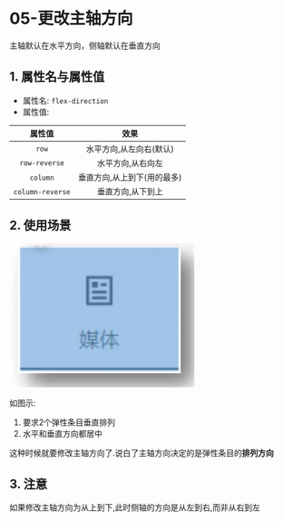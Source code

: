 # 05-更改主轴方向

主轴默认在水平方向，侧轴默认在垂直方向

## 1. 属性名与属性值

- 属性名: `flex-direction`
- 属性值:

|       属性值        |       效果        |
|:----------------:|:---------------:|
|      `row`       |  水平方向,从左向右(默认)  |
|  `row-reverse`   |    水平方向,从右向左    |
|     `column`     | 垂直方向,从上到下(用的最多) |
| `column-reverse` |    垂直方向,从下到上    |

## 2. 使用场景

![更改主轴使用场景](./img/更改主轴使用场景.png)

如图示:

1. 要求2个弹性条目垂直排列
2. 水平和垂直方向都居中

这种时候就要修改主轴方向了.说白了主轴方向决定的是弹性条目的**排列方向**

## 3. 注意

如果修改主轴方向为从上到下,此时侧轴的方向是从左到右,而非从右到左